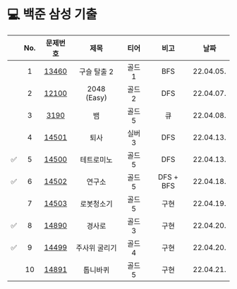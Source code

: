 # 💻  백준 삼성 기출

||No.|문제번호|제목|티어|비고|날짜|
|:--:|:---:|:---:|:---:|:---:|:---:|:---:|
||1|<a href="https://github.com/ryusuz/algorithm/tree/master/bj-samsung/구슬탈출2">13460</a>|구슬 탈출 2|골드 1|BFS|22.04.05.|
||2|<a href="https://github.com/ryusuz/algorithm/tree/master/bj-samsung/2048(Easy)">12100</a>|2048 (Easy)|골드 2|DFS|22.04.07.|
||3|<a href="https://github.com/ryusuz/algorithm/tree/master/bj-samsung/뱀">3190</a>|뱀|골드 5|큐|22.04.08.|
||4|<a href="https://github.com/ryusuz/algorithm/tree/master/bj-samsung/퇴사">14501</a>|퇴사|실버 3|DFS|22.04.13.|
|✅|5|<a href="https://github.com/ryusuz/algorithm/tree/master/bj-samsung/테트로미노">14500</a>|테트로미노|골드 5|DFS|22.04.13.|
|✅|6|<a href="https://github.com/ryusuz/algorithm/tree/master/bj-samsung/연구소">14502</a>|연구소|골드 5|DFS + BFS|22.04.18.|
||7|<a href="https://github.com/ryusuz/algorithm/tree/master/bj-samsung/로봇청소기">14503</a>|로봇청소기|골드 5|구현|22.04.19.|
|✅|8|<a href="https://github.com/ryusuz/algorithm/tree/master/bj-samsung/경사로">14890</a>|경사로|골드 3|구현|22.04.20.|
|✅|9|<a href="https://github.com/ryusuz/algorithm/tree/master/bj-samsung/주사위굴리기">14499</a>|주사위 굴리기|골드 4|구현|22.04.20.|
||10|<a href="https://github.com/ryusuz/algorithm/tree/master/bj-samsung/톱니바퀴">14891</a>|톱니바퀴|골드 5|구현|22.04.21.|

